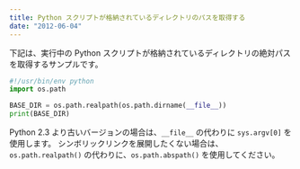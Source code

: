 ```yaml
---
title: Python スクリプトが格納されているディレクトリのパスを取得する
date: "2012-06-04"
---
```


下記は、実行中の Python スクリプトが格納されているディレクトリの絶対パスを取得するサンプルです。

```python
#!/usr/bin/env python
import os.path

BASE_DIR = os.path.realpath(os.path.dirname(__file__))
print(BASE_DIR)
```

Python 2.3 より古いバージョンの場合は、`__file__` の代わりに `sys.argv[0]` を使用します。
シンボリックリンクを展開したくない場合は、`os.path.realpath()` の代わりに、`os.path.abspath()` を使用してください。

